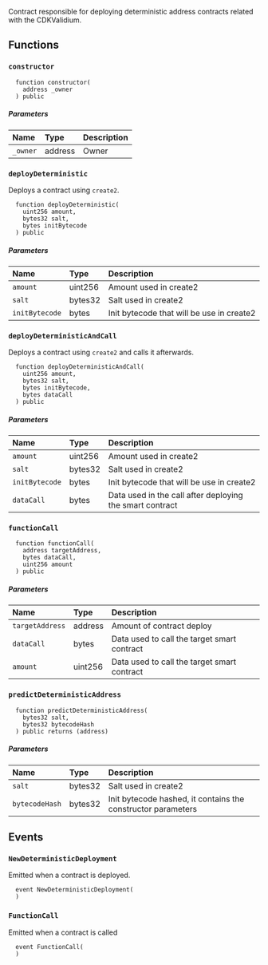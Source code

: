 Contract responsible for deploying deterministic address contracts related with the CDKValidium.

## Functions

### `constructor`

```solidity
  function constructor(
    address _owner
  ) public
```

##### Parameters

| Name | Type | Description                                                          |
| :--- | :--- | :------------------------------------------------------------------- |
|`_owner` | address | Owner

### `deployDeterministic`

Deploys a contract using `create2`.

```solidity
  function deployDeterministic(
    uint256 amount,
    bytes32 salt,
    bytes initBytecode
  ) public
```

##### Parameters

| Name | Type | Description                                                          |
| :--- | :--- | :------------------------------------------------------------------- |
|`amount` | uint256 | Amount used in create2
|`salt` | bytes32 | Salt used in create2
|`initBytecode` | bytes | Init bytecode that will be use in create2

### `deployDeterministicAndCall`

Deploys a contract using `create2` and calls it afterwards.

```solidity
  function deployDeterministicAndCall(
    uint256 amount,
    bytes32 salt,
    bytes initBytecode,
    bytes dataCall
  ) public
```

##### Parameters

| Name | Type | Description                                                          |
| :--- | :--- | :------------------------------------------------------------------- |
|`amount` | uint256 | Amount used in create2
|`salt` | bytes32 | Salt used in create2
|`initBytecode` | bytes | Init bytecode that will be use in create2
|`dataCall` | bytes | Data used in the call after deploying the smart contract

### `functionCall`

```solidity
  function functionCall(
    address targetAddress,
    bytes dataCall,
    uint256 amount
  ) public
```

##### Parameters

| Name | Type | Description                                                          |
| :--- | :--- | :------------------------------------------------------------------- |
|`targetAddress` | address | Amount of contract deploy
|`dataCall` | bytes | Data used to call the target smart contract
|`amount` | uint256 | Data used to call the target smart contract

### `predictDeterministicAddress`

```solidity
  function predictDeterministicAddress(
    bytes32 salt,
    bytes32 bytecodeHash
  ) public returns (address)
```

##### Parameters

| Name | Type | Description                                                          |
| :--- | :--- | :------------------------------------------------------------------- |
|`salt` | bytes32 | Salt used in create2
|`bytecodeHash` | bytes32 | Init bytecode hashed, it contains the constructor parameters

## Events

### `NewDeterministicDeployment`

Emitted when a contract is deployed.

```solidity
  event NewDeterministicDeployment(
  )
```

### `FunctionCall`

Emitted when a contract is called

```solidity
  event FunctionCall(
  )
```

